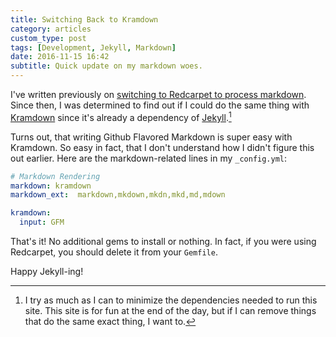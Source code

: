 ```yaml
---
title: Switching Back to Kramdown
category: articles
custom_type: post
tags: [Development, Jekyll, Markdown]
date: 2016-11-15 16:42
subtitle: Quick update on my markdown woes.
---
```

I've written previously on [switching to Redcarpet to process markdown](/2015/12/switching-to-redcarpet/). Since then, I was determined to find out if I could do the same thing with [Kramdown](https://github.com/gettalong/kramdown) since it's already a dependency of [Jekyll](http://jekyllrb.com/).[^sidenote]

Turns out, that writing Github Flavored Markdown is super easy with Kramdown. So easy in fact, that I don't understand how I didn't figure this out earlier. Here are the markdown-related lines in my `_config.yml`:

```yaml
# Markdown Rendering
markdown: kramdown
markdown_ext:  markdown,mkdown,mkdn,mkd,md,mdown

kramdown:
  input: GFM
```

That's it! No additional gems to install or nothing. In fact, if you were using Redcarpet, you should delete it from your `Gemfile`.

Happy Jekyll-ing!


[^sidenote]: I try as much as I can to minimize the dependencies needed to run this site. This site is for fun at the end of the day, but if I can remove things that do the same exact thing, I want to.
